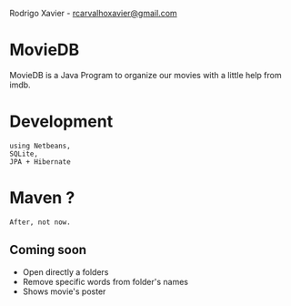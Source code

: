 Rodrigo Xavier - rcarvalhoxavier@gmail.com

# MovieDB

MovieDB is a Java Program to organize our movies with a little help from imdb.

# Development
  
	using Netbeans,
	SQLite,
	JPA + Hibernate

# Maven ?
	After, not now.

## Coming soon

 - Open directly a folders
 - Remove specific words from folder's names
 - Shows movie's poster